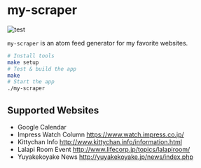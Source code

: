 # my-scraper

![test](https://github.com/mono0x/my-scraper/workflows/test/badge.svg?branch=master)

`my-scraper` is an atom feed generator for my favorite websites.

```sh
# Install tools
make setup
# Test & build the app
make
# Start the app
./my-scraper
```

## Supported Websites

- Google Calendar
- Impress Watch Column <https://www.watch.impress.co.jp/>
- Kittychan Info <http://www.kittychan.info/information.html>
- Lalapi Room Event <http://www.lifecorp.jp/topics/lalapiroom/>
- Yuyakekoyake News <http://yuyakekoyake.jp/news/index.php>
